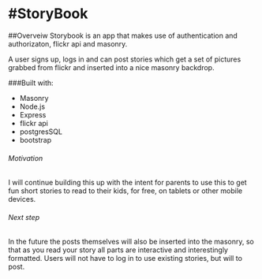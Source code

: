 #StoryBook 
===
##Overveiw
Storybook is an app that makes use of authentication and authorizaton, flickr api and masonry.

A user signs up, logs in and can post stories which get a set of pictures grabbed from flickr and inserted into a nice masonry backdrop.

###Built with:
* Masonry
* Node.js
* Express
* flickr api
* postgresSQL
* bootstrap


###### Motivation

 I will continue building this up with the intent for parents to use this to get fun short stories to read to their kids, for free, on tablets or other mobile devices.
 
###### Next step
In the future the posts themselves will also be inserted into the masonry, so that as you read your story all parts are interactive and interestingly formatted. Users will not have to log in to use existing stories, but will to post.


